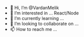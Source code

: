 - 👋 Hi, I’m @VardanMelik
- 👀 I’m interested in ... React/Node
- 🌱 I’m currently learning ...
- 💞️ I’m looking to collaborate on ...
- 📫 How to reach me ... 

<!---
VardanMelik/VardanMelik is a ✨ special ✨ repository because its `README.md` (this file) appears on your GitHub profile.
You can click the Preview link to take a look at your changes.
--->

